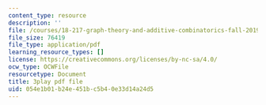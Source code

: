 ```yaml
---
content_type: resource
description: ''
file: /courses/18-217-graph-theory-and-additive-combinatorics-fall-2019/054e1b01b24e451bc5b40e33d14a24d5_4626663.pdf
file_size: 76419
file_type: application/pdf
learning_resource_types: []
license: https://creativecommons.org/licenses/by-nc-sa/4.0/
ocw_type: OCWFile
resourcetype: Document
title: 3play pdf file
uid: 054e1b01-b24e-451b-c5b4-0e33d14a24d5
---
```

